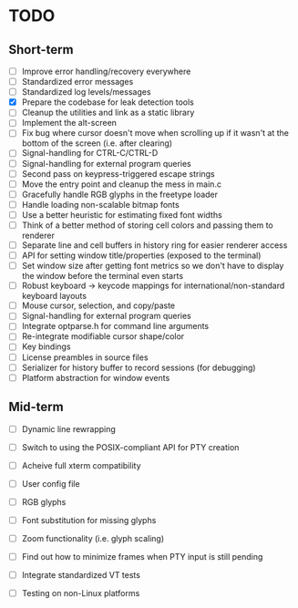 # TODO

## Short-term

- [ ] Improve error handling/recovery everywhere
- [ ] Standardized error messages
- [ ] Standardized log levels/messages
- [x] Prepare the codebase for leak detection tools
- [ ] Cleanup the utilities and link as a static library
- [ ] Implement the alt-screen
- [ ] Fix bug where cursor doesn't move when scrolling up if it wasn't at the bottom of the screen (i.e. after clearing)
- [ ] Signal-handling for CTRL-C/CTRL-D
- [ ] Signal-handling for external program queries
- [ ] Second pass on keypress-triggered escape strings
- [ ] Move the entry point and cleanup the mess in main.c
- [ ] Gracefully handle RGB glyphs in the freetype loader
- [ ] Handle loading non-scalable bitmap fonts
- [ ] Use a better heuristic for estimating fixed font widths
- [ ] Think of a better method of storing cell colors and passing them to renderer
- [ ] Separate line and cell buffers in history ring for easier renderer access
- [ ] API for setting window title/properties (exposed to the terminal)
- [ ] Set window size after getting font metrics so we don't have to display the window before the terminal even starts
- [ ] Robust keyboard -> keycode mappings for international/non-standard keyboard layouts
- [ ] Mouse cursor, selection, and copy/paste
- [ ] Signal-handling for external program queries
- [ ] Integrate optparse.h for command line arguments
- [ ] Re-integrate modifiable cursor shape/color
- [ ] Key bindings
- [ ] License preambles in source files
- [ ] Serializer for history buffer to record sessions (for debugging)
- [ ] Platform abstraction for window events

## Mid-term

- [ ] Dynamic line rewrapping
- [ ] Switch to using the POSIX-compliant API for PTY creation
- [ ] Acheive full xterm compatibility
- [ ] User config file
- [ ] RGB glyphs
- [ ] Font substitution for missing glyphs
- [ ] Zoom functionality (i.e. glyph scaling)
- [ ] Find out how to minimize frames when PTY input is still pending
- [ ] Integrate standardized VT tests
- [ ] Testing on non-Linux platforms

